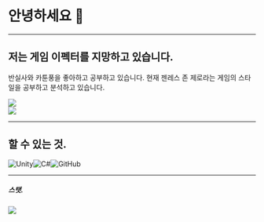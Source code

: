 # 안녕하세요 👋

---

## 저는 게임 이펙터를 지망하고 있습니다.

반실사와 카툰풍을 좋아하고 공부하고 있습니다.
현재 젠레스 존 제로라는 게임의 스타일을 공부하고 분석하고 있습니다.

![](https://t1.daumcdn.net/news/202208/08/HankyungGametoc/20220808190657272vkjq.gif) <br>
![](https://m.ddaily.co.kr/photos/2023/12/03/2023120314331648671_l.gif) <br>

---

## 할 수 있는 것.

![Unity](https://img.shields.io/badge/unity-%23000000.svg?style=for-the-badge&logo=unity&logoColor=white)![C#](https://img.shields.io/badge/c%23-%23239120.svg?style=for-the-badge&logo=c-sharp&logoColor=white)![GitHub](https://img.shields.io/badge/github-%23121011.svg?style=for-the-badge&logo=github&logoColor=white)

---

##### 스탯.

<div align="center"물
  
</div>
 
<img align="left" src="https://github-readme-stats.vercel.app/api?username=gusdnd01"/>

<dic align="right">

</div>
